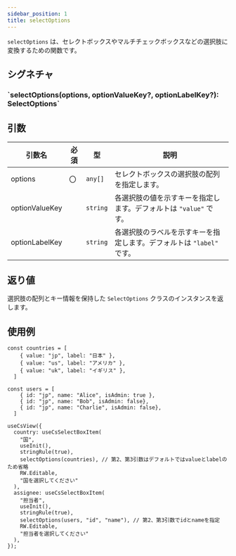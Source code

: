 ```yaml
---
sidebar_position: 1
title: selectOptions
---
```


`selectOptions` は、セレクトボックスやマルチチェックボックスなどの選択肢に変換するための関数です。

## シグネチャ

<h3>`selectOptions(options, optionValueKey?, optionLabelKey?): SelectOptions`</h3>

## 引数

| 引数名         | 必須 | 型      | 説明                                                                                   |
| -------------- | ---- | ------- | -------------------------------------------------------------------------------------- |
| options        | 〇   | `any[]` | セレクトボックスの選択肢の配列を指定します。                                            |
| optionValueKey |      | `string`| 各選択肢の値を示すキーを指定します。デフォルトは `"value"` です。                       |
| optionLabelKey |      | `string`| 各選択肢のラベルを示すキーを指定します。デフォルトは `"label"` です。                   |

## 返り値

選択肢の配列とキー情報を保持した `SelectOptions` クラスのインスタンスを返します。

## 使用例

```tsx
const countries = [
    { value: "jp", label: "日本" },
    { value: "us", label: "アメリカ" },
    { value: "uk", label: "イギリス" },
  ]

const users = [
    { id: "jp", name: "Alice", isAdmin: true },
    { id: "jp", name: "Bob", isAdmin: false},
    { id: "jp", name: "Charlie", isAdmin: false},
  ]

useCsView({
  country: useCsSelectBoxItem(
    "国",
    useInit(),
    stringRule(true),
    selectOptions(countries), // 第2、第3引数はデフォルトではvalueとlabelのため省略
    RW.Editable,
    "国を選択してください"
  ),
  assignee: useCsSelectBoxItem(
    "担当者",
    useInit(),
    stringRule(true),
    selectOptions(users, "id", "name"), // 第2、第3引数でidとnameを指定
    RW.Editable,
    "担当者を選択してください"
  ),
});